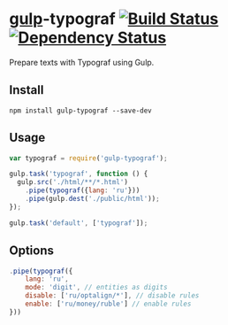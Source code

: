 [gulp](http://gulpjs.com)-typograf [![Build Status](https://travis-ci.org/typograf/gulp-typograf.png?branch=master)](https://travis-ci.org/typograf/gulp-typograf) [![Dependency Status](https://david-dm.org/typograf/gulp-typograf.png)](https://david-dm.org/typograf/gulp-typograf)
==================================
Prepare texts with Typograf using Gulp.

## Install

```
npm install gulp-typograf --save-dev
```

## Usage
```js
var typograf = require('gulp-typograf');

gulp.task('typograf', function () {
  gulp.src('./html/**/*.html')
    .pipe(typograf({lang: 'ru'}))
    .pipe(gulp.dest('./public/html'));
});

gulp.task('default', ['typograf']);
```

## Options
```js
.pipe(typograf({
    lang: 'ru',
    mode: 'digit', // entities as digits
    disable: ['ru/optalign/*'], // disable rules
    enable: ['ru/money/ruble'] // enable rules
}))
```
